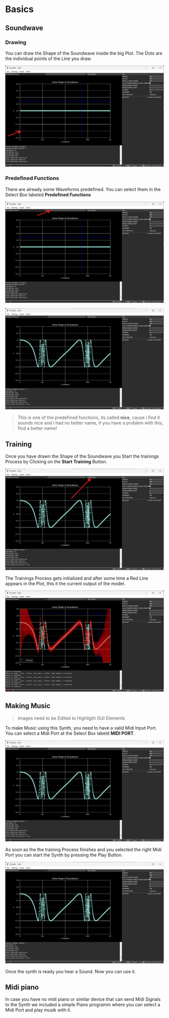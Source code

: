 # Basics

## Soundwave

### Drawing

You can draw the Shape of the Soundwave inside the big Plot.
The Dots are the individual points of the Line you draw.

![plot_to_draw_in](../img/plot_to_draw_in.png)

### Predefined Functions

There are already some Waveforms predefined.
You can select them in the Select Box labeled **Predefined Functions**

![predefined_functions](../img/predefined_functions.png)

![example_function](../img/example_function.png)

> This is one of the predefined functions, its called **nice**, cause i find it sounds nice and i had no better name, if you have a
> problem with this, find a better name!

## Training

Once you have drawn the Shape of the Soundwave you Start the trainings Process by Clicking on the **Start Training** Button.

![start_training_button](../img/start_training_button.png)

The Trainings Process gets initialized and after some time a Red Line appears in the Plot, this it the current output of the model.

![while_training](../img/while_training.png)

## Making Music

> Images need to be Edited to Highlight GUI Elements

To make Music using this Synth, you need to have a valid Midi Input Port.
You can select a Midi Port at the Select Box labeld **MIDI PORT**.

![midi_port](../img/midi_port.png)

As soon as the the training Process finishes and you selected the right Midi Port you can start the Synth by pressing the Play Button.

![play](../img/start_synth.png)

Once the synth is ready you hear a Sound. Now you can use it.


## Midi piano

In case you have no midi piano or similar device that can send Midi Signals to the Synth we included a simple Piano programm where you can select a Midi Port and play musik with it.   